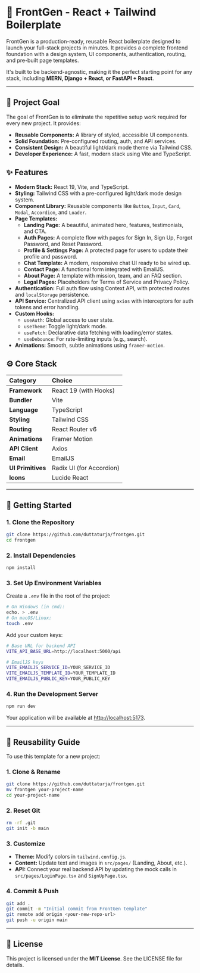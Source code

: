 # 🧠 FrontGen - React + Tailwind Boilerplate

FrontGen is a production-ready, reusable React boilerplate designed to launch your full-stack projects in minutes. It provides a complete frontend foundation with a design system, UI components, authentication, routing, and pre-built page templates.

It's built to be backend-agnostic, making it the perfect starting point for any stack, including **MERN, Django + React, or FastAPI + React**.

---

## 🎯 Project Goal

The goal of FrontGen is to eliminate the repetitive setup work required for every new project. It provides:

* **Reusable Components:** A library of styled, accessible UI components.
* **Solid Foundation:** Pre-configured routing, auth, and API services.
* **Consistent Design:** A beautiful light/dark mode theme via Tailwind CSS.
* **Developer Experience:** A fast, modern stack using Vite and TypeScript.

## ✨ Features

* **Modern Stack:** React 19, Vite, and TypeScript.
* **Styling:** Tailwind CSS with a pre-configured light/dark mode design system.
* **Component Library:** Reusable components like `Button`, `Input`, `Card`, `Modal`, `Accordion`, and `Loader`.
* **Page Templates:**
    * **Landing Page:** A beautiful, animated hero, features, testimonials, and CTA.
    * **Auth Pages:** A complete flow with pages for Sign In, Sign Up, Forgot Password, and Reset Password.
    * **Profile & Settings Page:** A protected page for users to update their profile and password.
    * **Chat Template:** A modern, responsive chat UI ready to be wired up.
    * **Contact Page:** A functional form integrated with EmailJS.
    * **About Page:** A template with mission, team, and an FAQ section.
    * **Legal Pages:** Placeholders for Terms of Service and Privacy Policy.
* **Authentication:** Full auth flow using Context API, with protected routes and `localStorage` persistence.
* **API Service:** Centralized API client using `axios` with interceptors for auth tokens and error handling.
* **Custom Hooks:**
    * `useAuth`: Global access to user state.
    * `useTheme`: Toggle light/dark mode.
    * `useFetch`: Declarative data fetching with loading/error states.
    * `useDebounce`: For rate-limiting inputs (e.g., search).
* **Animations:** Smooth, subtle animations using `framer-motion`.

## ⚙️ Core Stack

| Category | Choice |
| :--- | :--- |
| **Framework** | React 19 (with Hooks) |
| **Bundler** | Vite |
| **Language** | TypeScript |
| **Styling** | Tailwind CSS |
| **Routing** | React Router v6 |
| **Animations** | Framer Motion |
| **API Client** | Axios |
| **Email** | EmailJS |
| **UI Primitives** | Radix UI (for Accordion) |
| **Icons** | Lucide React |
---

## 🚀 Getting Started

### 1. Clone the Repository

```bash
git clone https://github.com/duttaturja/frontgen.git
cd frontgen
```

### 2. Install Dependencies

```bash
npm install
```

### 3. Set Up Environment Variables

Create a `.env` file in the root of the project:

```bash
# On Windows (in cmd):
echo. > .env
# On macOS/Linux:
touch .env
```

Add your custom keys:

```bash
# Base URL for backend API
VITE_API_BASE_URL=http://localhost:5000/api

# EmailJS keys
VITE_EMAILJS_SERVICE_ID=YOUR_SERVICE_ID
VITE_EMAILJS_TEMPLATE_ID=YOUR_TEMPLATE_ID
VITE_EMAILJS_PUBLIC_KEY=YOUR_PUBLIC_KEY
```

### 4. Run the Development Server

```bash
npm run dev
```

Your application will be available at [http://localhost:5173](http://localhost:5173).

---

## 📄 Reusability Guide

To use this template for a new project:

### 1. Clone & Rename

```bash
git clone https://github.com/duttaturja/frontgen.git
mv frontgen your-project-name
cd your-project-name
```

### 2. Reset Git

```bash
rm -rf .git
git init -b main
```

### 3. Customize

* **Theme:** Modify colors in `tailwind.config.js`.
* **Content:** Update text and images in `src/pages/` (Landing, About, etc.).
* **API:** Connect your real backend API by updating the mock calls in `src/pages/LoginPage.tsx` and `SignUpPage.tsx`.

### 4. Commit & Push

```bash
git add .
git commit -m "Initial commit from FrontGen template"
git remote add origin <your-new-repo-url>
git push -u origin main
```

---

## 📜 License

This project is licensed under the **MIT License**. See the LICENSE file for details.
